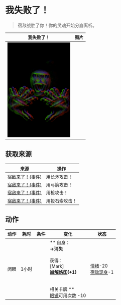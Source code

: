 # 我失败了！  
> 宿敌战胜了你！你的灵魂开始分崩离析。  
  
  我失败了！  |   图片   
 ----  |  ----:   
   |  <img decoding="async" src="Sprite/Enemy.png" href="a.md" style="max-width:300px;max-height:300px;">   
  
## 获取来源  
来源  |  操作  
----  |  ----  
[宿敌来了！(事件)](Event_EnemyFight.md)  |  用长矛攻击！  
[宿敌来了！(事件)](Event_EnemyFight.md)  |  用弓箭攻击！  
[宿敌来了！(事件)](Event_EnemyFight.md)  |  用枪攻击！  
[宿敌来了！(事件)](Event_EnemyFight.md)  |  用投石索攻击！  
## 动作  
动作  |  耗时  |  条件  |  变化  |  状态  
----  |  ----  |  ----  |  ----  |  ----  
闭眼<br>  |  1小时  |    |  ** 自身：**<br>→消失<br><br>** 获得： **<br>** [Mark]  **<br>  [崩解烙印](W_UnravellingMark.md)(+1)<br><br><br>** 相关卡牌 **<br>[眼镜](Glasses.md)可用次数  -10  |  [情绪](Morale.md)-20<br>[宿敌现身](EnemyDefeated.md)-1  


<script>document.title="我失败了！ - 卡牌生存百科 Card Survival Wiki";</script>